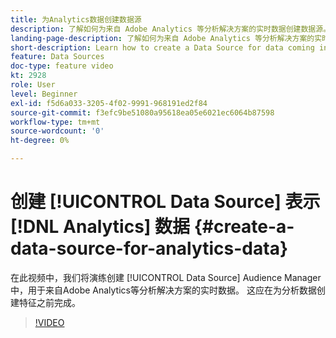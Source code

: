 ```yaml
---
title: 为Analytics数据创建数据源
description: 了解如何为来自 Adobe Analytics 等分析解决方案的实时数据创建数据源。在为分析数据创建特征之前执行此操作。
landing-page-description: 了解如何为来自 Adobe Analytics 等分析解决方案的实时数据创建数据源。在为分析数据创建特征之前执行此操作。
short-description: Learn how to create a Data Source for data coming in live from an analytics solution like Adobe Analytics. Do this prior to creating traits for the analytics data.
feature: Data Sources
doc-type: feature video
kt: 2928
role: User
level: Beginner
exl-id: f5d6a033-3205-4f02-9991-968191ed2f84
source-git-commit: f3efc9be51080a95618ea05e6021ec6064b87598
workflow-type: tm+mt
source-wordcount: '0'
ht-degree: 0%

---
```


# 创建 [!UICONTROL Data Source] 表示 [!DNL Analytics] 数据 {#create-a-data-source-for-analytics-data}

在此视频中，我们将演练创建 [!UICONTROL Data Source] Audience Manager中，用于来自Adobe Analytics等分析解决方案的实时数据。 这应在为分析数据创建特征之前完成。

>[!VIDEO](https://video.tv.adobe.com/v/27329/?quality=12)
